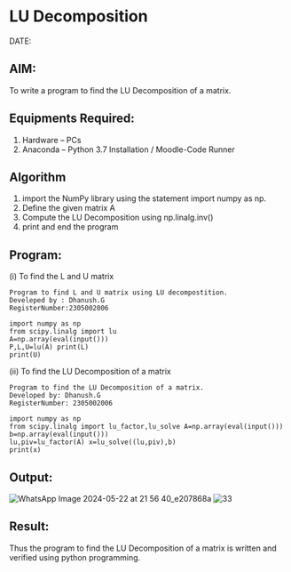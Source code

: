 # LU Decomposition 
DATE:

## AIM:
To write a program to find the LU Decomposition of a matrix.

## Equipments Required:
1. Hardware – PCs
2. Anaconda – Python 3.7 Installation / Moodle-Code Runner

## Algorithm
1. 	import the NumPy library using the statement import numpy as np.
2.	Define the given matrix A
3.	Compute the LU Decomposition using np.linalg.inv()
4.	print and end the program
## Program:
(i) To find the L and U matrix
```
Program to find L and U matrix using LU decompostition.
Develeped by : Dhanush.G
RegisterNumber:2305002006

import numpy as np 
from scipy.linalg import lu
A=np.array(eval(input())) 
P,L,U=lu(A) print(L) 
print(U)
```

(ii) To find the LU Decomposition of a matrix
 ```
Program to find the LU Decomposition of a matrix.
Developed by: Dhanush.G
RegisterNumber: 2305002006

import numpy as np
from scipy.linalg import lu_factor,lu_solve A=np.array(eval(input()))
b=np.array(eval(input()))
lu,piv=lu_factor(A) x=lu_solve((lu,piv),b)
print(x)
```
## Output:
![WhatsApp Image 2024-05-22 at 21 56 40_e207868a](https://github.com/Dhanushmukesh/LU-Decomposition/assets/155508176/9debd9b9-2772-4c49-aafb-fe9014990d9c)
![33](https://github.com/Dhanushmukesh/LU-Decomposition/assets/155508176/db7d280a-faa4-404e-b269-6ec37e0e98b9)

## Result:
Thus the program to find the LU Decomposition of a matrix is written and verified using python programming.

